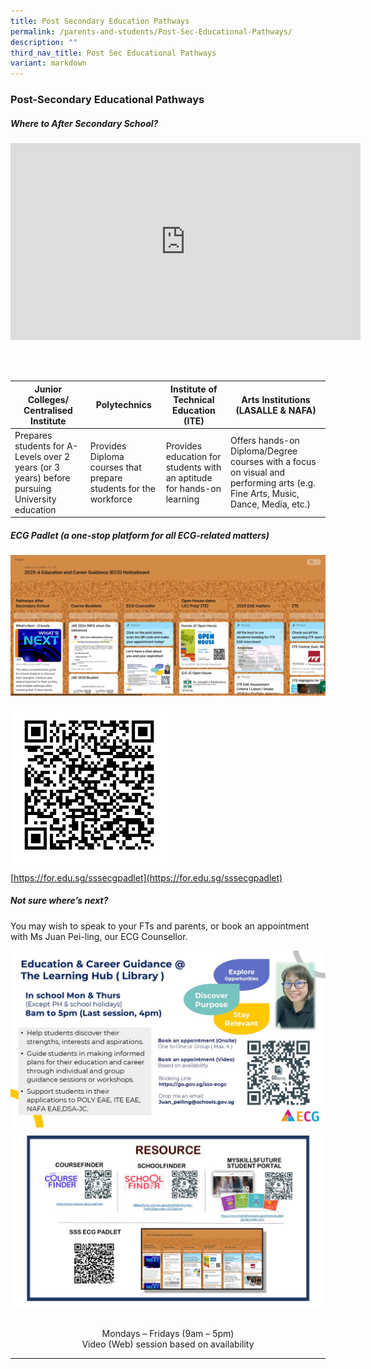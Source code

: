 ```yaml
---
title: Post Secondary Education Pathways
permalink: /parents-and-students/Post-Sec-Educational-Pathways/
description: ""
third_nav_title: Post Sec Educational Pathways
variant: markdown
---
```

### Post-Secondary Educational Pathways

##### Where to After Secondary School?
 
<iframe allowfullscreen="" allow="accelerometer; autoplay; clipboard-write; encrypted-media; gyroscope; picture-in-picture" frameborder="0" title="YouTube video player" src="https://www.youtube.com/embed/ndDVlzT-z0g" height="315" width="560"></iframe>

<br> <br>

| Junior Colleges/ Centralised Institute                                                        | Polytechnics                                                     | Institute of Technical Education (ITE)                                 | Arts Institutions (LASALLE &amp; NAFA)                                                                                            |
|-----------------------------------------------------------------------------------------------|------------------------------------------------------------------|------------------------------------------------------------------------|-------------------------------------------------------------------------------------------------------------------------------|
| Prepares students for A-Levels over 2 years (or 3 years) before pursuing University education | Provides Diploma courses that prepare students for the workforce | Provides education for students with an aptitude for hands-on learning | Offers hands-on Diploma/Degree courses with a focus on visual and performing arts (e.g. Fine Arts, Music, Dance, Media, etc.) |

##### ECG Padlet (a one-stop platform for all ECG-related matters)

![](/images/Parents%20&amp;%20Students/ECG%20Padlet/ecg_padlet.png)

<img align="center" style="width:50%" src="/images/Parents%20&amp;%20Students/ECG%20Padlet/ecd_padlet_qr_code.png">

[https://for.edu.sg/sssecgpadlet](https://for.edu.sg/sssecgpadlet)

##### Not sure where’s next?

You may wish to speak to your FTs and parents, or book an appointment with Ms Juan Pei-ling, our ECG Counsellor.

![](/images/Parents%20&amp;%20Students/Post%20Secondary%20Pathway/ECGC_SSS_contact___JPL.jpg)
![](/images/Parents%20&amp;%20Students/Post%20Secondary%20Pathway/2025_ECG_Resource.jpg)

<center><br>Mondays – Fridays (9am – 5pm)
<br>Video (Web) session based on availability</center>

<hr>